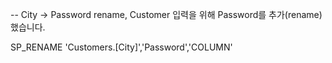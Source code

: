 -- City -> Password rename,  Customer 입력을 위해 Password를 추가(rename)했습니다.

SP_RENAME 'Customers.[City]','Password','COLUMN'
